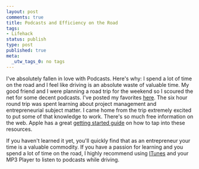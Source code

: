 ```yaml
--- 
layout: post
comments: true
title: Podcasts and Efficiency on the Road
tags: 
- Lifehack
status: publish
type: post
published: true
meta: 
  _utw_tags_0: no tags
---
```

I've absolutely fallen in love with Podcasts. Here's why: I spend a lot of time on the road and I feel like driving is an absolute waste of valuable time. My good friend and I were planning a road trip for the weekend so I scoured the net for some decent podcasts. I've posted my favorites <a title="Podcasts" href="/links#podcasts">here</a>. The six hour round trip was spent learning about project management and entrepreneurial subject matter. I came home from the trip extremely excited to put some of that knowledge to work.
There's so much free information on the web. Apple has a great <a title="ITunes Podcasting Guide" href="http://www.apple.com/ilife/tutorials/itunes/it5-1.html">getting started guide</a> on how to tap into these resources.

If you haven't learned it yet, you'll quickly find that as an entrepreneur your time is a valuable commodity. If you have a passion for learning and you spend a lot of time on the road, I highly recommend using <a title="ITunes" href="http://www.apple.com/itunes/download/">ITunes</a> and your MP3 Player to listen to podcasts while driving.

